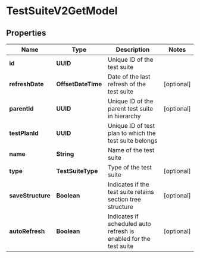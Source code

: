 

# TestSuiteV2GetModel


## Properties

| Name | Type | Description | Notes |
|------------ | ------------- | ------------- | -------------|
|**id** | **UUID** | Unique ID of the test suite |  |
|**refreshDate** | **OffsetDateTime** | Date of the last refresh of the test suite |  [optional] |
|**parentId** | **UUID** | Unique ID of the parent test suite in hierarchy |  [optional] |
|**testPlanId** | **UUID** | Unique ID of test plan to which the test suite belongs |  |
|**name** | **String** | Name of the test suite |  |
|**type** | **TestSuiteType** | Type of the test suite |  [optional] |
|**saveStructure** | **Boolean** | Indicates if the test suite retains section tree structure |  [optional] |
|**autoRefresh** | **Boolean** | Indicates if scheduled auto refresh is enabled for the test suite |  [optional] |



